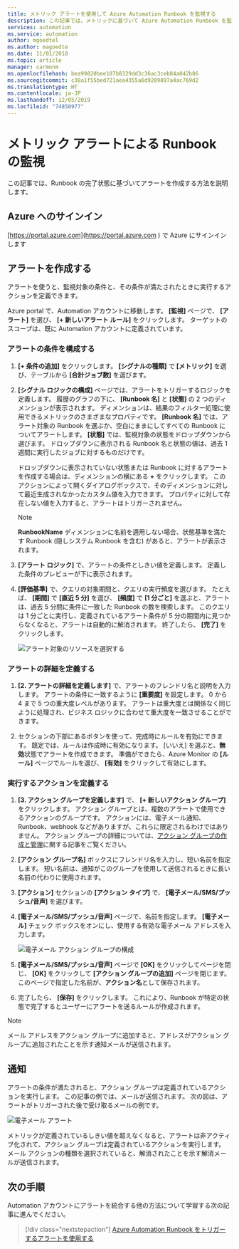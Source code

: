 ```yaml
---
title: メトリック アラートを使用して Azure Automation Runbook を監視する
description: この記事では、メトリックに基づいて Azure Automation Runbook を監視する手順を説明します
services: automation
ms.service: automation
author: mgoedtel
ms.author: magoedte
ms.date: 11/01/2018
ms.topic: article
manager: carmonm
ms.openlocfilehash: bea99820bee107b8329dd3c36ac3ceb84a042b86
ms.sourcegitcommit: c38a1f55bed721aea4355a6d9289897a4ac769d2
ms.translationtype: HT
ms.contentlocale: ja-JP
ms.lasthandoff: 12/05/2019
ms.locfileid: "74850977"
---
```

# <a name="monitoring-runbooks-with-metric-alerts"></a>メトリック アラートによる Runbook の監視

この記事では、Runbook の完了状態に基づいてアラートを作成する方法を説明します。

## <a name="sign-in-to-azure"></a>Azure へのサインイン

[https://portal.azure.com](https://portal.azure.com ) で Azure にサインインします

## <a name="create-alert"></a>アラートを作成する

アラートを使うと、監視対象の条件と、その条件が満たされたときに実行するアクションを定義できます。

Azure portal で、Automation アカウントに移動します。 **[監視]** ページで、 **[アラート]** を選び、 **[+ 新しいアラート ルール]** をクリックします。 ターゲットのスコープは、既に Automation アカウントに定義されています。

### <a name="configure-alert-criteria"></a>アラートの条件を構成する

1. **[+ 条件の追加]** をクリックします。 **[シグナルの種類]** で **[メトリック]** を選び、テーブルから **[合計ジョブ数]** を選びます。

2. **[シグナル ロジックの構成]** ページでは、アラートをトリガーするロジックを定義します。 履歴のグラフの下に、 **[Runbook 名]** と **[状態]** の 2 つのディメンションが表示されます。 ディメンションは、結果のフィルター処理に使用できるメトリックのさまざまなプロパティです。 **[Runbook 名]** では、アラート対象の Runbook を選ぶか、空白にままにしてすべての Runbook についてアラートします。 **[状態]** では、監視対象の状態をドロップダウンから選びます。 ドロップダウンに表示される Runbook 名と状態の値は、過去 1 週間に実行したジョブに対するものだけです。

   ドロップダウンに表示されていない状態または Runbook に対するアラートを作成する場合は、ディメンションの横にある **\+** をクリックします。 このアクションによって開くダイアログボックスで、そのディメンションに対して最近生成されなかったカスタム値を入力できます。 プロパティに対して存在しない値を入力すると、アラートはトリガーされません。

   > [!NOTE]
   > **RunbookName** ディメンションに名前を適用しない場合、状態基準を満たす Runbook (隠しシステム Runbook を含む) があると、アラートが表示されます。

3. **[アラート ロジック]** で、アラートの条件としきい値を定義します。 定義した条件のプレビューが下に表示されます。

4. **[評価基準]** で、クエリの対象期間と、クエリの実行頻度を選びます。 たとえば、 **[期間]** で **[直近 5 分]** を選び、 **[頻度]** で **[1 分ごと]** を選ぶと、アラートは、過去 5 分間に条件に一致した Runbook の数を検索します。 このクエリは 1 分ごとに実行し、定義されているアラート条件が 5 分の期間内に見つからなくなると、アラートは自動的に解消されます。 終了したら、 **[完了]** をクリックします。

   ![アラート対象のリソースを選択する](./media/automation-alert-activity-log/configure-signal-logic.png)

### <a name="define-alert-details"></a>アラートの詳細を定義する

1. **[2. アラートの詳細を定義します]** で、アラートのフレンドリ名と説明を入力します。 アラートの条件に一致するように **[重要度]** を設定します。 0 から 4 まで 5 つの重大度レベルがあります。 アラートは重大度とは関係なく同じように処理され、ビジネス ロジックに合わせて重大度を一致させることができます。

1. セクションの下部にあるボタンを使って、完成時にルールを有効にできます。 既定では、ルールは作成時に有効になります。 [いいえ] を選ぶと、**無効**状態でアラートを作成できます。 準備ができたら、Azure Monitor の **[ルール]** ページでルールを選び、 **[有効]** をクリックして有効にします。

### <a name="define-the-action-to-take"></a>実行するアクションを定義する

1. **[3. アクション グループを定義します]** で、 **[+ 新しいアクション グループ]** をクリックします。 アクション グループとは、複数のアラートで使用できるアクションのグループです。 アクションには、電子メール通知、Runbook、webhook などがありますが、これらに限定されるわけではありません。 アクション グループの詳細については、[アクション グループの作成と管理](../azure-monitor/platform/action-groups.md)に関する記事をご覧ください。

1. **[アクション グループ名]** ボックスにフレンドリ名を入力し、短い名前を指定します。 短い名前は、通知がこのグループを使用して送信されるときに長い名前の代わりに使用されます。

1. **[アクション]** セクションの **[アクション タイプ]** で、 **[電子メール/SMS/プッシュ/音声]** を選びます。

1. **[電子メール/SMS/プッシュ/音声]** ページで、名前を指定します。 **[電子メール]** チェック ボックスをオンにし、使用する有効な電子メール アドレスを入力します。

   ![電子メール アクション グループの構成](./media/automation-alert-activity-log/add-action-group.png)

1. **[電子メール/SMS/プッシュ/音声]** ページで **[OK]** をクリックしてページを閉じ、 **[OK]** をクリックして **[アクション グループの追加]** ページを閉じます。 このページで指定した名前が、**アクション名**として保存されます。

1. 完了したら、 **[保存]** をクリックします。 これにより、Runbook が特定の状態で完了するとユーザーにアラートを送るルールが作成されます。

> [!NOTE]
> メール アドレスをアクション グループに追加すると、アドレスがアクション グループに追加されたことを示す通知メールが送信されます。

## <a name="notification"></a>通知

アラートの条件が満たされると、アクション グループは定義されているアクションを実行します。 この記事の例では、メールが送信されます。 次の図は、アラートがトリガーされた後で受け取るメールの例です。

![電子メール アラート](./media/automation-alert-activity-log/alert-email.png)

メトリックが定義されているしきい値を超えなくなると、アラートは非アクティブ化されて、アクション グループは定義されているアクションを実行します。 メール アクションの種類を選択されていると、解消されたことを示す解消メールが送信されます。

## <a name="next-steps"></a>次の手順

Automation アカウントにアラートを統合する他の方法について学習する次の記事に進んでください。

> [!div class="nextstepaction"]
> [Azure Automation Runbook をトリガーするアラートを使用する](automation-create-alert-triggered-runbook.md)

